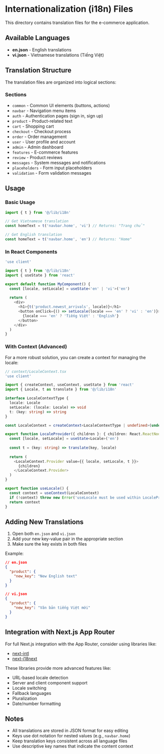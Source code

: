 # Internationalization (i18n) Files

This directory contains translation files for the e-commerce application.

## Available Languages

- **en.json** - English translations
- **vi.json** - Vietnamese translations (Tiếng Việt)

## Translation Structure

The translation files are organized into logical sections:

### Sections

- `common` - Common UI elements (buttons, actions)
- `navbar` - Navigation menu items
- `auth` - Authentication pages (sign in, sign up)
- `product` - Product-related text
- `cart` - Shopping cart
- `checkout` - Checkout process
- `order` - Order management
- `user` - User profile and account
- `admin` - Admin dashboard
- `features` - E-commerce features
- `review` - Product reviews
- `messages` - System messages and notifications
- `placeholders` - Form input placeholders
- `validation` - Form validation messages

## Usage

### Basic Usage

```typescript
import { t } from '@/lib/i18n'

// Get Vietnamese translation
const homeText = t('navbar.home', 'vi') // Returns: "Trang chủ"

// Get English translation
const homeText = t('navbar.home', 'en') // Returns: "Home"
```

### In React Components

```typescript
'use client'

import { t } from '@/lib/i18n'
import { useState } from 'react'

export default function MyComponent() {
  const [locale, setLocale] = useState<'en' | 'vi'>('en')
  
  return (
    <div>
      <h1>{t('product.newest_arrivals', locale)}</h1>
      <button onClick={() => setLocale(locale === 'en' ? 'vi' : 'en')}>
        {locale === 'en' ? 'Tiếng Việt' : 'English'}
      </button>
    </div>
  )
}
```

### With Context (Advanced)

For a more robust solution, you can create a context for managing the locale:

```typescript
// context/LocaleContext.tsx
'use client'

import { createContext, useContext, useState } from 'react'
import { Locale, t as translate } from '@/lib/i18n'

interface LocaleContextType {
  locale: Locale
  setLocale: (locale: Locale) => void
  t: (key: string) => string
}

const LocaleContext = createContext<LocaleContextType | undefined>(undefined)

export function LocaleProvider({ children }: { children: React.ReactNode }) {
  const [locale, setLocale] = useState<Locale>('en')
  
  const t = (key: string) => translate(key, locale)
  
  return (
    <LocaleContext.Provider value={{ locale, setLocale, t }}>
      {children}
    </LocaleContext.Provider>
  )
}

export function useLocale() {
  const context = useContext(LocaleContext)
  if (!context) throw new Error('useLocale must be used within LocaleProvider')
  return context
}
```

## Adding New Translations

1. Open both `en.json` and `vi.json`
2. Add your new key-value pair in the appropriate section
3. Make sure the key exists in both files

Example:

```json
// en.json
{
  "product": {
    "new_key": "New English text"
  }
}

// vi.json
{
  "product": {
    "new_key": "Văn bản tiếng Việt mới"
  }
}
```

## Integration with Next.js App Router

For full Next.js integration with the App Router, consider using libraries like:
- [next-intl](https://next-intl-docs.vercel.app/)
- [next-i18next](https://github.com/i18next/next-i18next)

These libraries provide more advanced features like:
- URL-based locale detection
- Server and client component support
- Locale switching
- Fallback languages
- Pluralization
- Date/number formatting

## Notes

- All translations are stored in JSON format for easy editing
- Keys use dot notation for nested values (e.g., `navbar.home`)
- Keep translation keys consistent across all language files
- Use descriptive key names that indicate the content context

